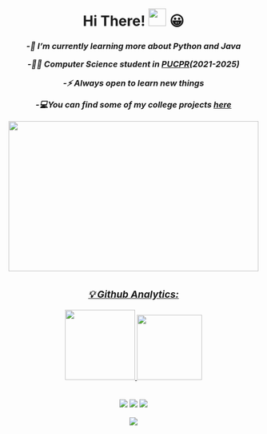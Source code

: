 <h1 align="center">
Hi There!
 <img src="https://media.giphy.com/media/hvRJCLFzcasrR4ia7z/giphy.gif" width="35">
 😀
</h1>
<h3 align="center">
  <em>

-🌱 I’m currently learning more about Python and Java


-🧑‍💻 Computer Science student in <a href="https://www.pucpr.br/">PUCPR</a>(2021-2025)


-⚡ Always open to learn new things

-💻You can find some of my college  projects <a href="https://github.com/Projects-Thomas-Frentzel">here

   <div align="center">
  <img src="https://media.giphy.com/media/qgQUggAC3Pfv687qPC/giphy.gif" width="500" height="300"/>
</div>

</div>
   
   ##

<div align="center">
  
  
 <h3>
    💡 Github Analytics:
  </h3>
  <a href="https://github.com/Thomas470">
  <img height="140" src="https://github-readme-stats.vercel.app/api?username=Thomas470&show_icons=true&theme=github_dark&include_all_commits=true&count_private=true"/>
  <img height="130" src="https://github-readme-stats.vercel.app/api/top-langs/?username=Thomas470&layout=compact&langs_count=7&theme=github_dark"/>
   </div>
 
 
 <div>
 
 ##
 
 <div> 
  <a href="https://www.linkedin.com/in/thomas-frentzel-62b7221a6/" target="_blank"><img src="https://img.shields.io/badge/-LinkedIn-%230077B5?style=for-the-badge&logo=linkedin&logoColor=white" target="_blank"></a> 
  <a href = "mailto:thomasfrentzel96@gmail.com"><img src="https://img.shields.io/badge/-Gmail-%23333?style=for-the-badge&logo=gmail&logoColor=white" target="_blank"></a>
   <a href="https://www.instagram.com/thomas__frentzel/" target="_blank"><img src="https://img.shields.io/badge/-Instagram-%23E4405F?style=for-the-badge&logo=instagram&logoColor=white" target="_blank"></a>
  
 
 
 <div> 
          
                                                                                      
<p align="center">
    <img src="https://capsule-render.vercel.app/api?type=waving&color=gradient&height=55&section=footer"/>
</p>
